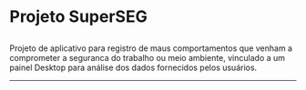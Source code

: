 # Projeto SuperSEG <h2>
 Projeto de aplicativo para registro de maus comportamentos que venham a comprometer a seguranca do trabalho ou meio ambiente, vinculado a um painel Desktop para análise dos dados fornecidos pelos usuários.
 
 ---
 
 

